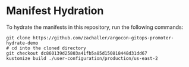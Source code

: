 # Manifest Hydration

To hydrate the manifests in this repository, run the following commands:

```shell
git clone https://github.com/zachaller/argocon-gitops-promoter-hydrate-demo
# cd into the cloned directory
git checkout dc860139d25803a41fb5a85d150818448d31dd67
kustomize build ./user-configuration/production/us-east-2
```
